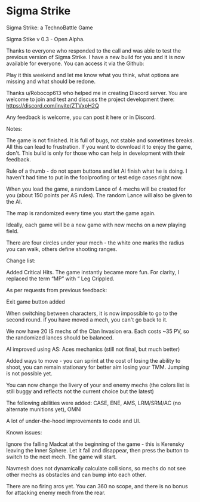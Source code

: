 # Sigma Strike
 Sigma Strike: a TechnoBattle Game
 
Sigma Stike v 0.3 - Open Alpha.

Thanks to everyone who responded to the call and was able to test the previous version of Sigma Strike.
I have a new build for you and it is now available for everyone. You can access it via the Github: 

Play it this weekend and let me know what you think, what options are missing and what should be redone.

Thanks u/Robocop613 who helped me in creating Discord server. You are welcome to join and test and discuss the project development there: https://discord.com/invite/ZTVxpH2Q 

Any feedback is welcome, you can post it here or in Discord.

Notes:

The game is not finished. It is full of bugs, not stable and sometimes breaks. All this can lead to frustration. If you want to download it to enjoy the game, don't. This build is only for those who can help in development with their feedback.

Rule of a thumb - do not spam buttons and let AI finish what he is doing. I haven't had time to put in the foolproofing or test edge cases right now.

When you load the game, a random Lance of 4 mechs will be created for you (about 150 points per AS rules). The random Lance will also be given to the AI. 

The map is randomized every time you start the game again.

Ideally, each game will be a new game with new mechs on a new playing field.

There are four circles under your mech - the white one marks the radius you can walk, others define shooting ranges.



Change list:

Added Critical Hits. The game instantly became more fun. For clarity, I replaced the term “MP” with “ Leg Crippled.

As per requests from previous feedback: 

Exit game button added

When switching between characters, it is now impossible to go to the second round. if you have moved a mech, you can't go back to it.

We now have 20 IS mechs of the Clan Invasion era. Each costs ~35 PV, so the randomized lances should be balanced. 

AI improved using AS: Aces mechanics (still not final, but much better)

Added ways to move - you can sprint at the cost of losing the ability to shoot, you can remain stationary for better aim losing your TMM. Jumping is not possible yet.

You can now change the livery of your and enemy mechs (the colors list is still buggy and reflects not the current choice but the latest)

The following abilities were added: CASE, ENE, AMS, LRM/SRM/AC (no alternate munitions yet), OMNI

A lot of under-the-hood improvements to code and UI.

Known issues:

Ignore the falling Madcat at the beginning of the game - this is Kerensky leaving the Inner Sphere. Let it fall and disappear, then press the button to switch to the next mech. The game will start.

Navmesh does not dynamically calculate collisions, so mechs do not see other mechs as obstacles and can bump into each other.

There are no firing arcs yet. You can 360 no scope, and there is no bonus for attacking enemy mech from the rear.
